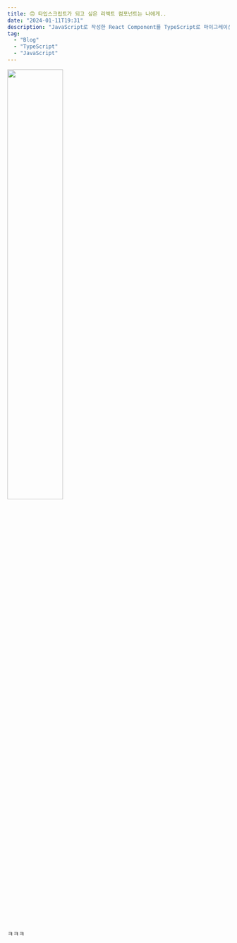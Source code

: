 ```yaml
---
title: 🙃 타입스크립트가 되고 싶은 리액트 컴포넌트는 나에게..
date: "2024-01-11T19:31"
description: "JavaScript로 작성한 React Component를 TypeScript로 마이그레이션하기. (.js -> .tsx)"
tag:
  - "Blog"
  - "TypeScript"
  - "JavaScript"
---
```


<img src="https://i.imgur.com/Zd6pFgp.png" alt loading="lazy" width=50% height=auto/>\
ㅋㅋㅋ

